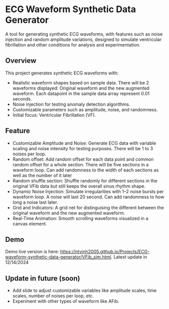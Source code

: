 # ECG Waveform Synthetic Data Generator
A tool for generating synthetic ECG waveforms, with features such as noise injection and random amplitude variations, designed to simulate ventricular fibrillation and other conditions for analysis and experimentation.

## Overview
This project generates synthetic ECG waveforms with:
* Realistic waveform shapes based on sample data. There will be 2 waveforms displayed: Original waveform and the new augmented waveform. Each datapoint in the sample data array represent 0.01 seconds.
* Noise injection for testing anomaly detection algorithms.
* Customizable parameters such as amplitude, noise, and randomness.
* Initial focus: Ventricular Fibrillation (VF).

## Feature
* Customizable Amplitude and Noise: Generate ECG data with variable scaling and noise intensity for testing purposes. There will be 1 to 3 noises per loop.
* Random offset: Add random offset for each data point and common random offset for a whole section. There will be five sections in a waveform loop. Can add randomness to the width of each sections as well as the number of it later
* Random shuffle section: Shuffle randomly for different sections in the original VFib data but still keeps the overall sinus rhythm shape.
* Dynamic Noise Injection: Simulate irregularities with 1–2 noise bursts per waveform loop. A noise will last 20 second. Can add randomness to how long a noise last later.
* Grid and Indicators: A grid net for distinguising the different between the original waveform and the new augmented waveform.
* Real-Time Animation: Smooth scrolling waveforms visualized in a canvas element.

## Demo
Demo live version is here: https://ntvinh2005.github.io/Projects/ECG-waveform-synthetic-data-generator/VFib_sim.html. Latest update in 12/14/2024

## Update in future (soon)
* Add slide to adjust customizable variables like amplitude scales, time scales, number of noises per loop, etc.
* Experiment with other types of waveform like AFib.
